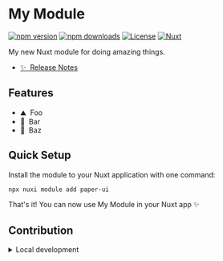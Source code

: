<!--
Get your module up and running quickly.

Find and replace all on all files (CMD+SHIFT+F):
- Name: My Module
- Package name: paper-ui
- Description: My new Nuxt module
-->

# My Module

[![npm version][npm-version-src]][npm-version-href]
[![npm downloads][npm-downloads-src]][npm-downloads-href]
[![License][license-src]][license-href]
[![Nuxt][nuxt-src]][nuxt-href]

My new Nuxt module for doing amazing things.

- [✨ &nbsp;Release Notes](/CHANGELOG.md)
<!-- - [🏀 Online playground](https://stackblitz.com/github/your-org/paper-ui?file=playground%2Fapp.vue) -->
<!-- - [📖 &nbsp;Documentation](https://example.com) -->

## Features

<!-- Highlight some of the features your module provide here -->
- ⛰ &nbsp;Foo
- 🚠 &nbsp;Bar
- 🌲 &nbsp;Baz

## Quick Setup

Install the module to your Nuxt application with one command:

```bash
npx nuxi module add paper-ui
```

That's it! You can now use My Module in your Nuxt app ✨


## Contribution

<details>
  <summary>Local development</summary>
  
  ```bash
  # Install dependencies
  npm install
  
  # Generate type stubs
  npm run dev:prepare
  
  # Develop with the playground
  npm run dev
  
  # Build the playground
  npm run dev:build
  
  # Run ESLint
  npm run lint
  
  # Run Vitest
  npm run test
  npm run test:watch
  
  # Release new version
  npm run release
  ```

</details>


<!-- Badges -->
[npm-version-src]: https://img.shields.io/npm/v/paper-ui/latest.svg?style=flat&colorA=020420&colorB=00DC82
[npm-version-href]: https://npmjs.com/package/paper-ui

[npm-downloads-src]: https://img.shields.io/npm/dm/paper-ui.svg?style=flat&colorA=020420&colorB=00DC82
[npm-downloads-href]: https://npm.chart.dev/paper-ui

[license-src]: https://img.shields.io/npm/l/paper-ui.svg?style=flat&colorA=020420&colorB=00DC82
[license-href]: https://npmjs.com/package/paper-ui

[nuxt-src]: https://img.shields.io/badge/Nuxt-020420?logo=nuxt.js
[nuxt-href]: https://nuxt.com
